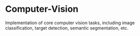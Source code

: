 # Computer-Vision
Implementation of core computer vision tasks, including image classification, target detection, semantic segmentation, etc.
